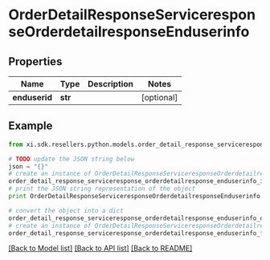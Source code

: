 # OrderDetailResponseServiceresponseOrderdetailresponseEnduserinfo


## Properties

Name | Type | Description | Notes
------------ | ------------- | ------------- | -------------
**enduserid** | **str** |  | [optional] 

## Example

```python
from xi.sdk.resellers.python.models.order_detail_response_serviceresponse_orderdetailresponse_enduserinfo import OrderDetailResponseServiceresponseOrderdetailresponseEnduserinfo

# TODO update the JSON string below
json = "{}"
# create an instance of OrderDetailResponseServiceresponseOrderdetailresponseEnduserinfo from a JSON string
order_detail_response_serviceresponse_orderdetailresponse_enduserinfo_instance = OrderDetailResponseServiceresponseOrderdetailresponseEnduserinfo.from_json(json)
# print the JSON string representation of the object
print OrderDetailResponseServiceresponseOrderdetailresponseEnduserinfo.to_json()

# convert the object into a dict
order_detail_response_serviceresponse_orderdetailresponse_enduserinfo_dict = order_detail_response_serviceresponse_orderdetailresponse_enduserinfo_instance.to_dict()
# create an instance of OrderDetailResponseServiceresponseOrderdetailresponseEnduserinfo from a dict
order_detail_response_serviceresponse_orderdetailresponse_enduserinfo_form_dict = order_detail_response_serviceresponse_orderdetailresponse_enduserinfo.from_dict(order_detail_response_serviceresponse_orderdetailresponse_enduserinfo_dict)
```
[[Back to Model list]](../README.md#documentation-for-models) [[Back to API list]](../README.md#documentation-for-api-endpoints) [[Back to README]](../README.md)


